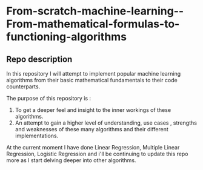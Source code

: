 # From-scratch-machine-learning--From-mathematical-formulas-to-functioning-algorithms
## Repo description
In this repository I will attempt to implement popular machine learning algorithms from their basic mathematical fundamentals to their code counterparts.

The purpose of this repository is :

1. To get a deeper feel and insight to the inner workings of these algorithms.
2. An attempt to gain a higher level of understanding, use cases , strengths and weaknesses of these many algorithms and their different implementations.

At the current moment I have done Linear Regression, Multiple Linear Regression, Logistic Regression and i'll be continuing to update this repo more as I start delving deeper into other algorithms.
